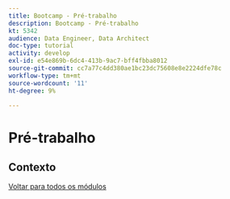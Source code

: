 ```yaml
---
title: Bootcamp - Pré-trabalho
description: Bootcamp - Pré-trabalho
kt: 5342
audience: Data Engineer, Data Architect
doc-type: tutorial
activity: develop
exl-id: e54e869b-6dc4-413b-9ac7-bff4fbba8012
source-git-commit: cc7a77c4dd380ae1bc23dc75608e8e2224dfe78c
workflow-type: tm+mt
source-wordcount: '11'
ht-degree: 9%

---
```


# Pré-trabalho

## Contexto


[Voltar para todos os módulos](./overview.md)
